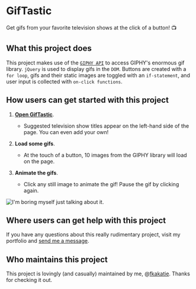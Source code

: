 # GifTastic #

Get gifs from your favorite television shows at the click of a button! :tv:

## What this project does ## 

This project makes use of the [`GIPHY API`](https://developers.giphy.com/) to access GIPHY's enormous gif library. `jQuery` is used to display gifs in the `DOM`. Buttons are created with a `for loop`, gifs and their static images are toggled with an `if-statement`, and user input is collected with `on-click functions`.

## How users can get started with this project ## 

1. **[Open GifTastic](https://fkakatie.github.io/giftastic/)**.
    - Suggested television show titles appear on the left-hand side of the page. You can even add your own!

2. **Load some gifs**.
    - At the touch of a button, 10 images from the GIPHY library will load on the page. 

3. **Animate the gifs**.
    - Click any still image to animate the gif! Pause the gif by clicking again.
    
![I'm boring myself just talking about it.](https://i.giphy.com/media/l3bwrFzIUMEM0/200.gif)

## Where users can get help with this project ##

If you have any questions about this really rudimentary project, visit my portfolio and [send me a message](https://fkakatie.github.io/responsive-portfolio/contact.html).

## Who maintains this project ## 

This project is lovingly (and casually) maintained by me, @[fkakatie](https://github.com/fkakatie). Thanks for checking it out.
